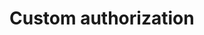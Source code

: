 ﻿---
Author: stanac
CreatedDate: 2017-04-15
Title: Custom authorization
RenderTitle: false
IsHtml: false
Id: custom-authorization
ParentPageId: authorization
---

# Custom authorization